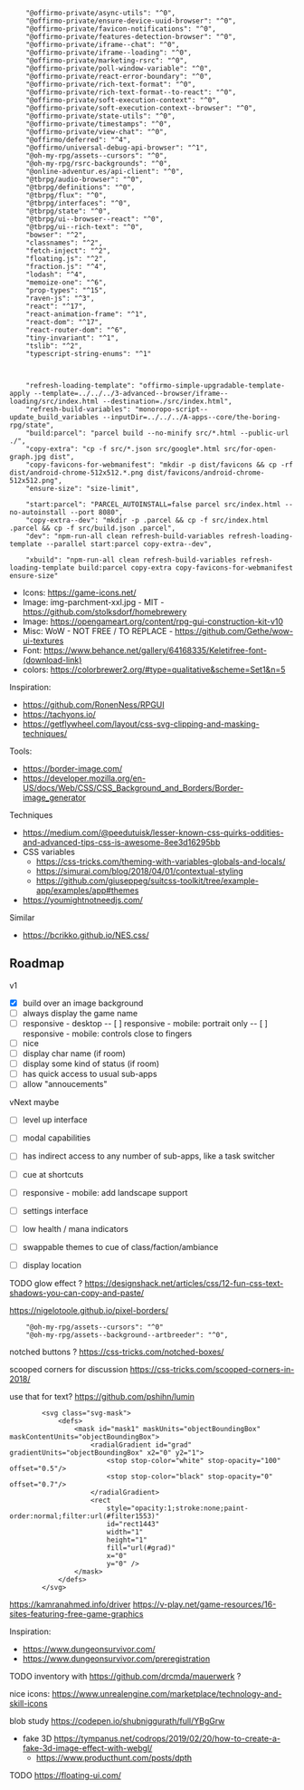 
		"@offirmo-private/async-utils": "^0",
		"@offirmo-private/ensure-device-uuid-browser": "^0",
		"@offirmo-private/favicon-notifications": "^0",
		"@offirmo-private/features-detection-browser": "^0",
		"@offirmo-private/iframe--chat": "^0",
		"@offirmo-private/iframe--loading": "^0",
		"@offirmo-private/marketing-rsrc": "^0",
		"@offirmo-private/poll-window-variable": "^0",
		"@offirmo-private/react-error-boundary": "^0",
		"@offirmo-private/rich-text-format": "^0",
		"@offirmo-private/rich-text-format--to-react": "^0",
		"@offirmo-private/soft-execution-context": "^0",
		"@offirmo-private/soft-execution-context--browser": "^0",
		"@offirmo-private/state-utils": "^0",
		"@offirmo-private/timestamps": "^0",
		"@offirmo-private/view-chat": "^0",
		"@offirmo/deferred": "^4",
		"@offirmo/universal-debug-api-browser": "^1",
		"@oh-my-rpg/assets--cursors": "^0",
		"@oh-my-rpg/rsrc-backgrounds": "^0",
		"@online-adventur.es/api-client": "^0",
		"@tbrpg/audio-browser": "^0",
		"@tbrpg/definitions": "^0",
		"@tbrpg/flux": "^0",
		"@tbrpg/interfaces": "^0",
		"@tbrpg/state": "^0",
		"@tbrpg/ui--browser--react": "^0",
		"@tbrpg/ui--rich-text": "^0",
		"bowser": "^2",
		"classnames": "^2",
		"fetch-inject": "^2",
		"floating.js": "^2",
		"fraction.js": "^4",
		"lodash": "^4",
		"memoize-one": "^6",
		"prop-types": "^15",
		"raven-js": "^3",
		"react": "^17",
		"react-animation-frame": "^1",
		"react-dom": "^17",
		"react-router-dom": "^6",
		"tiny-invariant": "^1",
		"tslib": "^2",
		"typescript-string-enums": "^1"



		"refresh-loading-template": "offirmo-simple-upgradable-template-apply --template=../../../3-advanced--browser/iframe--loading/src/index.html --destination=./src/index.html",
		"refresh-build-variables": "monoropo-script--update_build_variables --inputDir=../../../A-apps--core/the-boring-rpg/state",
		"build:parcel": "parcel build --no-minify src/*.html --public-url ./",
		"copy-extra": "cp -f src/*.json src/google*.html src/for-open-graph.jpg dist",
		"copy-favicons-for-webmanifest": "mkdir -p dist/favicons && cp -rf dist/android-chrome-512x512.*.png dist/favicons/android-chrome-512x512.png",
		"ensure-size": "size-limit",

		"start:parcel": "PARCEL_AUTOINSTALL=false parcel src/index.html --no-autoinstall --port 8080",
		"copy-extra--dev": "mkdir -p .parcel && cp -f src/index.html .parcel && cp -f src/build.json .parcel",
		"dev": "npm-run-all clean refresh-build-variables refresh-loading-template --parallel start:parcel copy-extra--dev",

		"xbuild": "npm-run-all clean refresh-build-variables refresh-loading-template build:parcel copy-extra copy-favicons-for-webmanifest ensure-size"





* Icons: https://game-icons.net/
* Image: img-parchment-xxl.jpg - MIT - https://github.com/stolksdorf/homebrewery
* Image: https://opengameart.org/content/rpg-gui-construction-kit-v10
* Misc: WoW - NOT FREE / TO REPLACE - https://github.com/Gethe/wow-ui-textures
* Font: https://www.behance.net/gallery/64168335/Keletifree-font-(download-link)
* colors: https://colorbrewer2.org/#type=qualitative&scheme=Set1&n=5

Inspiration:
* https://github.com/RonenNess/RPGUI
* https://tachyons.io/
* https://getflywheel.com/layout/css-svg-clipping-and-masking-techniques/


Tools:
* https://border-image.com/
* https://developer.mozilla.org/en-US/docs/Web/CSS/CSS_Background_and_Borders/Border-image_generator

Techniques
* https://medium.com/@peedutuisk/lesser-known-css-quirks-oddities-and-advanced-tips-css-is-awesome-8ee3d16295bb
* CSS variables
  * https://css-tricks.com/theming-with-variables-globals-and-locals/
  * https://simurai.com/blog/2018/04/01/contextual-styling
  * https://github.com/giuseppeg/suitcss-toolkit/tree/example-app/examples/app#themes
* https://youmightnotneedjs.com/

Similar
* https://bcrikko.github.io/NES.css/


## Roadmap

v1
- [x] build over an image background
- [ ] always display the game name
- [ ] responsive - desktop
  -- [ ] responsive - mobile: portrait only
  -- [ ] responsive - mobile: controls close to fingers
- [ ] nice
- [ ] display char name (if room)
- [ ] display some kind of status (if room)
- [ ] has quick access to usual sub-apps
- [ ] allow "annoucements"

vNext maybe
- [ ] level up interface
- [ ] modal capabilities
- [ ] has indirect access to any number of sub-apps, like a task switcher
- [ ] cue at shortcuts
- [ ] responsive - mobile: add landscape support
- [ ] settings interface
- [ ] low health / mana indicators
- [ ] swappable themes to cue of class/faction/ambiance
- [ ] display location


TODO glow effect ?
https://designshack.net/articles/css/12-fun-css-text-shadows-you-can-copy-and-paste/

https://nigelotoole.github.io/pixel-borders/



		"@oh-my-rpg/assets--cursors": "^0"
		"@oh-my-rpg/assets--background--artbreeder": "^0",


notched buttons ? https://css-tricks.com/notched-boxes/

scooped corners for discussion https://css-tricks.com/scooped-corners-in-2018/

use that for text? https://github.com/pshihn/lumin


			<svg class="svg-mask">
				<defs>
					<mask id="mask1" maskUnits="objectBoundingBox" maskContentUnits="objectBoundingBox">
						<radialGradient id="grad" gradientUnits="objectBoundingBox" x2="0" y2="1">
							<stop stop-color="white" stop-opacity="100" offset="0.5"/>
							<stop stop-color="black" stop-opacity="0" offset="0.7"/>
						</radialGradient>
						<rect
							style="opacity:1;stroke:none;paint-order:normal;filter:url(#filter1553)"
							id="rect1443"
							width="1"
							height="1"
							fill="url(#grad)"
							x="0"
							y="0" />
					</mask>
				</defs>
			</svg>


https://kamranahmed.info/driver
https://v-play.net/game-resources/16-sites-featuring-free-game-graphics


Inspiration:
- https://www.dungeonsurvivor.com/
- https://www.dungeonsurvivor.com/preregistration

TODO inventory with https://github.com/drcmda/mauerwerk ?


nice icons: https://www.unrealengine.com/marketplace/technology-and-skill-icons

blob study https://codepen.io/shubniggurath/full/YBgGrw
* fake 3D https://tympanus.net/codrops/2019/02/20/how-to-create-a-fake-3d-image-effect-with-webgl/
  * https://www.producthunt.com/posts/dpth


TODO https://floating-ui.com/
